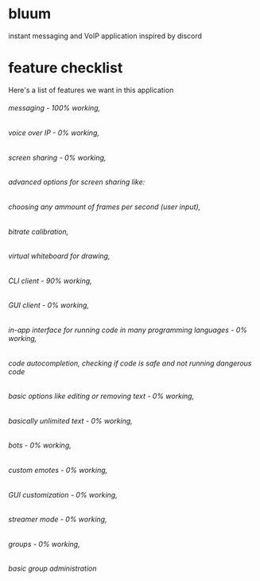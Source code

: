 # bluum
instant messaging and VoIP application inspired by discord
# feature checklist
Here's a list of features we want in this application
###### messaging  - 100% working,
###### voice over IP - 0% working,
   ###### screen sharing - 0% working,
   ######  advanced options for screen sharing like:
   ###### choosing any ammount of frames per second (user input),
   ###### bitrate calibration,
   ###### virtual whiteboard for drawing,
 ###### CLI client - 90% working,
 ###### GUI client - 0% working,
 ###### in-app interface for running code in many programming languages - 0% working,
  ###### code autocompletion, checking if code is safe and not running dangerous code
 ###### basic options like editing or removing text - 0% working,
###### basically unlimited text - 0% working,
 ###### bots - 0% working,
 ###### custom emotes - 0% working,
 ###### GUI customization - 0% working,
 ###### streamer mode - 0% working,
 ###### groups - 0% working,
  ###### basic group administration
  
